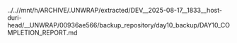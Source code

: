 ../..//mnt/h/ARCHIVE/.UNWRAP/extracted/DEV__2025-08-17__1833__host-duri-head/__UNWRAP/00936ae566/backup_repository/day10_backup/DAY10_COMPLETION_REPORT.md